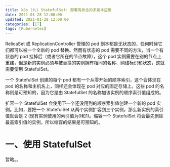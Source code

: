 ```yaml
---
title: k8s (九) StatefulSet: 部署有状态的多副本应用
date: 2021-01-28 12:00:00
updated: 2021-01-28 12:00:00
categories: [IT]
tags: [Kubernetes]
---
```


RelicaSet 或 ReplicationController 管理的 pod 副本都是无状态的，任何时候它们都可以被一个全新的 pod 替换。然而有状态的 pod 需要不同的方法，当一个有状态的 pod 挂掉后（或者它所在的节点故障），这个 pod 实例需要在别的节点上重建，但是新的实例必须与被替换的实例拥有相同的名称、网络标识和状态，这就需要使用 StatefulSet。

一个 StatefulSet 创建的每个 pod 都有一个从零开始的顺序索引，这个会体现在 pod 的名称和主机名上，同样还会体现在 pod 对应的固定存储上。这些 pod 的名称则是可预知的，因为它是由 StatefulSet 的名称加该实例的顺序索引值组成的。

扩容一个 StatefulSet 会使用下一个还没用到的顺序索引值创建一个新的 pod 实例。比如，要把一个 StatefulSet 从两个实例扩容到三个实例，那么新实例的索引值就会是 2 (现有实例使用的索引值为0和1)。缩容一个 StatefulSet 将会最先删除最高索引值的实例，所以缩容的结果是可预知的。

# 一、使用 StatefulSet

暂略。。
